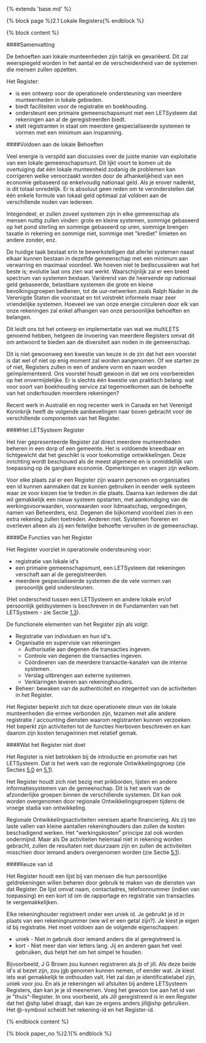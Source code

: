 {% extends 'base.md' %}

{% block page %}2.1 Lokale Registers{% endblock %}

{% block content %}

####Samenvatting

De behoeften aan lokale munteenheden zijn talrijk en gevariëerd. Dit zal 
weerspiegeld worden in het aantal en de verscheidenheid van de systemen 
die mensen zullen opzetten.

Het Register:

* is een ontwerp voor de operationele ondersteuning van meerdere 
munteenheden in lokale gebieden.
* biedt faciliteiten voor de registratie en boekhouding.
* ondersteunt een primaire gemeenschapsmunt met een LETSysteem dat rekeningen 
aan al de geregistreerden biedt.
* stelt registranten in staat om meerdere gespecialiseerde systemen 
te vormen met een minimum aan inspanning.

####Voldoen aan de lokale Behoeften

Veel energie is verspild aan discussies over de juiste manier van exploitatie
van een lokale gemeenschapsmunt. Dit lijkt voort te komen uit de overtuiging
dat één lokale munteenheid zodanig de problemen kan corrigeren welke veroorzaakt
worden door de afhankelijkheid van een economie gebaseerd op enkelvoudig nationaal
geld. Als je erover nadenkt, is dit totaal onredelijk. Er is absoluut geen reden
om te veronderstellen dat één enkele formule van lokaal geld optimaal zal
voldoen aan de verschillende noden van iedereen.

Integendeel, er zullen zoveel systemen zijn in elke gemeenschap als mensen nuttig
zullen vinden: grote en kleine systemen, sommige gebaseerd op het pond sterling en
sommige gebaseerd op uren, sommige brengen taxatie in rekening en sommige niet, 
sommige met "krediet" limieten en andere zonder, enz.

De huidige taak bestaat erin te bewerkstelligen dat allerlei systemen naast elkaar
kunnen bestaan in dezelfde gemeenschap met een minimum aan verwarring en maximaal
voordeel. We hoeven niet te bediscussiëren wat het beste is; evolutie laat ons
zien wat werkt. Waarschijnlijk zal er een breed spectrum van systemen bestaan.
Variërend van de heersende op nationaal geld gebaseerde, belastbare systemen die grote en
kleine bevolkingsgroepen bedienen, tot de uur-netwerken zoals Ralph Nader
in de Verenigde Staten die voorstaat en tot volstrekt informele maar zeer vriendelijke
systemen. Hoeveel we van onze energie circuleren door elk van onze rekeningen
zal enkel afhangen van onze persoonlijke behoeften en belangen.

Dit leidt ons tot het ontwerp en implementatie van wat we multiLETS genoemd hebben,
hetgeen de invoering van meerdere Registers omvat dit om antwoord te bieden
aan de diversiteit aan noden in de gemeenschap.

Dit is niet gewoonweg een kwestie van keuze in de zin dat het een voorstel is 
dat wel of niet op enig moment zal worden aangenomen. Of we starten ze
of niet, Registers zullen in een of andere vorm en naam worden geïmplementeerd.
Ons voorstel houdt gewoon in dat we ons voorbereiden op het onvermijdelijke.
Er is slechts één kwestie van praktisch belang: wat voor soort van boekhouding
service zal tegemoetkomen aan de behoefte van het onderhouden meerdere rekeningen?

Recent werk in Australië en nog recenter werk in Canada en het Verenigd Koninkrijk
heeft de volgende aanbevelingen naar boven gebracht voor de verschillende
componenten van het Register.

####Het LETSysteem Register

Het hier gepresenteerde Register zal direct meerdere munteenheden beheren in een
dorp of een gemeente. Het is voldoende kneedbaar en lichtgewicht
dat het geschikt is voor toekomstige ontwikkelingen. Deze inrichting wordt 
beschouwd als de meest algemene en is onmiddellijk van toepassing op de 
gangbare economie. Opmerkingen en vragen zijn welkom.

Voor elke plaats zal er een Register zijn waarin personen en
organisaties een id kunnen aanmaken dat ze kunnen gebruiken 
in eender welk systeem waar ze voor kiezen toe te treden in die plaats. 
Daarna kan iedereen die dat wil gemakkelijk een nieuw systeem opstarten, 
met aankondiging van de werkingsvoorwaarden, voorwaarden voor lidmaatschap, 
vergoedingen, namen van Beheerders, enz. Degenen die 
bijkomend voordeel zien in een extra rekening zullen toetreden. Anderen niet. 
Systemen floreren en overleven alleen als zij een feitelijke behoefte vervullen in de
gemeenschap.

####De Functies van het Register

Het Register voorziet in operationele ondersteuning voor:

* registratie van lokale id's
* een primaire gemeenschapsmunt, een LETSysteem dat rekeningen verschaft aan
al de geregistreerden.
* meerdere gespecialiseerde systemen die de vele vormen van 
persoonlijk geld ondersteunen.
 
(Het onderscheid tussen een LETSysteem en andere lokale en/of persoonlijk geldsystemen
is beschreven in de Fundamenten van het LETSysteem - zie Sectie [1.3](1.3.html)).

De functionele elementen van het Register zijn als volgt:

* Registratie van individuen en hun id's.
* Organisatie en supervisie van rekeningen
  * Authorisatie aan degenen die transacties ingeven.
  * Controle van degenen die transacties ingeven.
  * Coördineren van de meerdere transactie-kanalen van de interne systemen.
  * Verslag uitbrengen aan externe systemen.
  * Verklaringen leveren aan rekeninghouders.
* Beheer: bewaken van de authenticiteit en integeriteit van de activiteiten in
het Register.

Het Register beperkt zich tot deze operationele steun van de lokale
munteenheden die ermee verbonden zijn, tezamen met alle andere registratie / accounting
diensten waarom registranten kunnen verzoeken. Het beperkt zijn activiteiten tot de
functies hierboven beschreven en kan daarom zijn kosten terugwinnen met relatief
gemak.

####Wat het Register niet doet

Het Register is niet betrokken bij de introductie en promotie van het LETSysteem. 
Dat is het werk van de regionale Ontwikkelingsgroep (zie Secties [5.0](5.0.html)
en [5.1](5.1.html)).

Het Register houdt zich niet bezig met prikborden, lijsten en andere informatiesystemen
van de gemeenschap. Dit is het werk van de afzonderlijke groepen binnen de
verschillende systemen. Dit kan ook worden overgenomen door regionale Ontwikkelingsgroepen
tijdens de vroege stadia van ontwikkeling.

Regionale Ontwikkelingsactiviteiten vereisen aparte financiering. Als zij ten
laste vallen van kleine aantallen rekeninghouders dan zullen de kosten beschadigend
werken. Het "werkingskosten" principe zal ook worden ondermijnd. Maar als
De activiteiten helemaal niet in rekening worden gebracht, zullen de resultaten
niet duurzaam zijn en zullen de activiteiten misschien door iemand anders overgenomen
worden (zie Sectie [5.1](5.1.html)).

####Keuze van id

Het Register houdt een lijst bij van mensen die hun persoonlijke geldrekeningen
willen beheren door gebruik te maken van de diensten van dat Register. De lijst
omvat naam, contactadres, telefoonnummer (indien van toepassing) en een kort
id om de rapportage en registratie van transacties te vergemakkelijken.

Elke rekeninghouder registreert onder een uniek id. Je gebruikt
je id in plaats van een rekeningnummer (wie wil er een getal zijn?).
Je kiest je eigen id bij registratie. Het moet voldoen aan de volgende eigenschappen:

* uniek - Niet in gebruik door iemand anders die al geregistreerd is.
* kort - Niet meer dan vier letters lang. Jij en anderen gaan het veel gebruiken,
dus helpt het om het simpel te houden.

Bijvoorbeeld, J G Brown zou kunnen registreren als jb of jill. Als deze beide
id's al bezet zijn, zou jgb genomen kunnen nemen, of eender wat. Je kiest
iets wat gemakkelijk te onthouden valt. Het zal dan je identificatielabel zijn,
uniek voor jou. En als je rekeningen wil afsluiten bij andere LETSysteem Registers,
dan kan je je id meenemen. Voeg het gewoon toe aan het id
van je "thuis"-Register. In ons voorbeeld, als Jill geregistreerd
is in een Register dat het @shp label draagt, dan kan ze ergens 
anders jill@shp gebruiken. Het @-symbool scheidt het rekening-id en 
het Register-id.

{% endblock content %}

{% block paper_no %}2.1{% endblock %}

